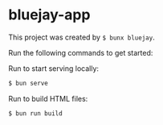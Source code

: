 # bluejay-app

This project was created by `$ bunx bluejay`.

Run the following commands to get started:

Run to start serving locally:

```sh
$ bun serve
```

Run to build HTML files:

```sh
$ bun run build
```
